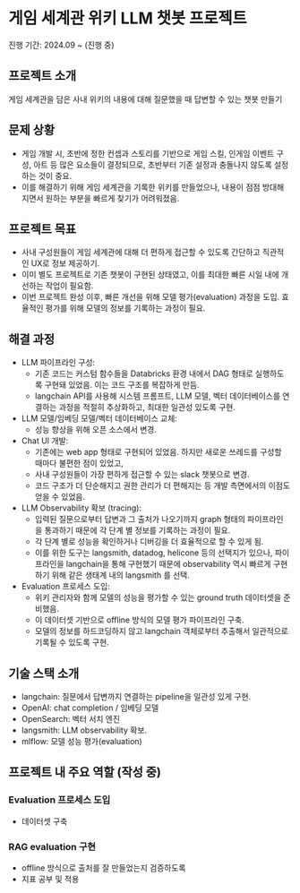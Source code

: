 # 게임 세계관 위키 LLM 챗봇 프로젝트
진행 기간: 2024.09 ~ (진행 중)

## 프로젝트 소개
게임 세계관을 담은 사내 위키의 내용에 대해 질문했을 때 답변할 수 있는 챗봇 만들기

## 문제 상황
- 게임 개발 시, 초반에 정한 컨셉과 스토리를 기반으로 게임 스킬, 인게임 이벤트 구성, 아트 등 많은 요소들이 결정되므로, 초반부터 기존 설정과 충돌나지 않도록 설정하는 것이 중요.
- 이를 해결하기 위해 게임 세계관을 기록한 위키를 만들었으나, 내용이 점점 방대해지면서 원하는 부분을 빠르게 찾기가 어려워졌음.

## 프로젝트 목표
- 사내 구성원들이 게임 세계관에 대해 더 편하게 접근할 수 있도록 간단하고 직관적인 UX로 정보 제공하기.
- 이미 별도 프로젝트로 기존 챗봇이 구현된 상태였고, 이를 최대한 빠른 시일 내에 개선하는 작업이 필요함.
- 이번 프로젝트 완성 이후, 빠른 개선을 위해 모델 평가(evaluation) 과정을 도입. 효율적인 평가를 위해 모델의 정보를 기록하는 과정이 필요.

## 해결 과정
- LLM 파이프라인 구성:
    - 기존 코드는 커스텀 함수들을 Databricks 환경 내에서 DAG 형태로 실행하도록 구현돼 있었음. 이는 코드 구조를 복잡하게 만듬.
    - langchain API를 사용해 시스템 프롬프트, LLM 모델, 벡터 데이터베이스를 연결하는 과정을 적절히 추상화하고, 최대한 일관성 있도록 구현.
- LLM 모델/임베딩 모델/벡터 데이터베이스 교체:
    - 성능 향상을 위해 오픈 소스에서 변경.
- Chat UI 개발:
    - 기존에는 web app 형태로 구현되어 있었음. 하지만 새로운 쓰레드를 구성할 때마다 불편한 점이 있었고, 
    - 사내 구성원들이 가장 편하게 접근할 수 있는 slack 챗봇으로 변경.
    - 코드 구조가 더 단순해지고 권한 관리가 더 편해지는 등 개발 측면에서의 이점도 얻을 수 있었음.
- LLM Observability 확보 (tracing):
    - 입력된 질문으로부터 답변과 그 출처가 나오기까지 graph 형태의 파이프라인을 통과하기 때문에 각 단계 별 정보를 기록하는 과정이 필요.
    - 각 단계 별로 성능을 확인하거나 디버깅을 더 효율적으로 할 수 있게 됨.
    - 이를 위한 도구는 langsmith, datadog, helicone 등의 선택지가 있으나, 파이프라인을 langchain을 통해 구현했기 때문에 observability 역시 빠르게 구현하기 위해 같은 생태계 내의 langsmith 를 선택.
- Evaluation 프로세스 도입: 
    - 위키 관리자와 함께 모델의 성능을 평가할 수 있는 ground truth 데이터셋을 준비했음. 
    - 이 데이터셋 기반으로 offline 방식의 모델 평가 파이프라인 구축. 
    - 모델의 정보를 하드코딩하지 않고 langchain 객체로부터 추출해서 일관적으로 기록될 수 있도록 구현.

## 기술 스택 소개
- langchain: 질문에서 답변까지 연결하는 pipeline을 일관성 있게 구현.
- OpenAI: chat completion / 임베딩 모델
- OpenSearch: 벡터 서치 엔진
- langsmith: LLM observability 확보.
- mlflow: 모델 성능 평가(evaluation)

## 프로젝트 내 주요 역할 (작성 중)
### Evaluation 프로세스 도입
- 데이터셋 구축

### RAG evaluation 구현
- offline 방식으로 출처를 잘 만들었는지 검증하도록
- 지표 공부 및 적용